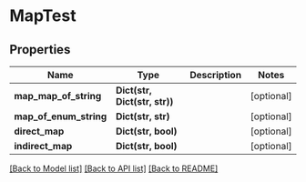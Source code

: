 # MapTest

## Properties
Name | Type | Description | Notes
------------ | ------------- | ------------- | -------------
**map_map_of_string** | **Dict(str, Dict(str, str))** |  | [optional] 
**map_of_enum_string** | **Dict(str, str)** |  | [optional] 
**direct_map** | **Dict(str, bool)** |  | [optional] 
**indirect_map** | **Dict(str, bool)** |  | [optional] 

[[Back to Model list]](../README.md#documentation-for-models) [[Back to API list]](../README.md#documentation-for-api-endpoints) [[Back to README]](../README.md)


